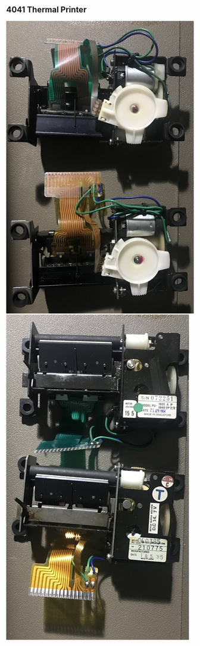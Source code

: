 4041 Thermal Printer
--------------------
![4041 Printer top view](./Printer%20Strobe%20Disk%20top%20view-small.jpg) ![4041 Printer bottom view](./Printer%20bottom%20view-small.jpg)
